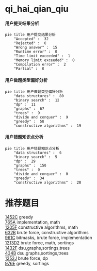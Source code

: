 # qi_hai_qian_qiu

<!-- tabs:start -->



#### **用户提交结果分析**

```mermaid
pie title 用户提交结果分析
    "Accepted" :  32
    "Rejected" :  0
    "Wrong answer" :  15
    "Runtime error" :  0
    "Time limit exceeded" :  1
    "Memory limit exceeded" :  0
    "Compilation error" :  2
    "Partial" :  0
```

#### **用户做题类型偏好分析**

```mermaid
pie title 用户做题类型偏好分析
    "data structures" :  80
    "binary search" :  12
    "dp" :  11
    "graphs" :  67
    "trees" :  9
    "divide and conquer" :  9
    "greedy" :  58
    "constructive algorithms" :  19
```
#### **用户错题知识点分析**

```mermaid
pie title 用户错题知识点分析
    "data structures" :  6
    "binary search" :  5
    "dp" :  29
    "graphs" :  150
    "trees" :  0
    "divide and conquer" :  0
    "greedy" :  34
    "constructive algorithms" :  28
```



<!-- tabs:end -->
# 推荐题目
[1452C](https://codeforces.com/contest/1452/problem/C)		greedy		  
[765A](https://codeforces.com/contest/765/problem/A)		implementation,
                        math		  
[1205F](https://codeforces.com/contest/1205/problem/F)		constructive algorithms,
                        math		  
[632B](https://codeforces.com/contest/632/problem/B)		brute force,
                        constructive algorithms		  
[961C](https://codeforces.com/contest/961/problem/C)		bitmasks,
                        brute force,
                        implementation		  
[1213D2](https://codeforces.com/contest/1213D/problem/2)		brute force,
                        math,
                        sortings		  
[1432F](https://codeforces.com/contest/1432/problem/F)		dsu,graphs,sortings,trees		  
[434B](https://codeforces.com/contest/434/problem/B)		dsu,graphs,sortings,trees		  
[1252J](https://codeforces.com/contest/1252/problem/J)		brute force,
                        dp		  
[976E](https://codeforces.com/contest/976/problem/E)		greedy,
                        sortings		  
